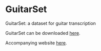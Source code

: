 # GuitarSet
GuitarSet: a dataset for guitar transcription

GuitarSet can be downloaded [here](https://zenodo.org/record/1422265#.W6ZsWhMzZQI).

Accompanying website [here](https://guitarset.weebly.com/).

